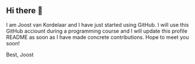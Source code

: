 ## Hi there 👋

I am Joost van Kordelaar and I have just started using GitHub. I will use this GitHub acciount during a programming course and I will update this profile README as soon as I have made concrete contributions.
Hope to meet you soon!

Best,
Joost
